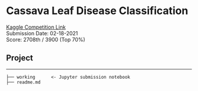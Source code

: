 # Cassava Leaf Disease Classification

[Kaggle Competition Link](https://www.kaggle.com/c/cassava-leaf-disease-classification)  
Submission Date: 02-18-2021  
Score: 2708th / 3900 (Top 70%)

## Project
---
```
├── working      <- Jupyter submission notebook
├── readme.md
```